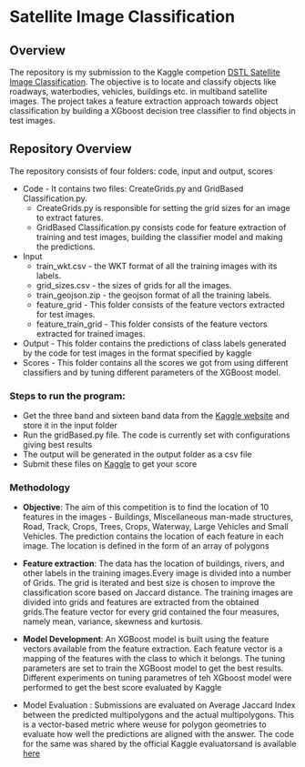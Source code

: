 # Satellite Image Classification
## Overview
The repository is my submission to the Kaggle competion [DSTL Satellite Image Classification](https://www.kaggle.com/c/dstl-satellite-imagery-feature-detection).
The objective is to locate and classify objects like roadways, waterbodies, vehicles, buildings etc. in multiband satellite images. The project takes a feature extraction approach towards object classification by building a XGboost decision tree classifier to find objects in test images.


## Repository Overview
The repository consists of four folders: code, input and output, scores
* Code - It contains two files: CreateGrids.py and GridBased Classification.py.
  * CreateGrids.py is responsible for setting the grid sizes for an image to extract fatures.
  * GridBased Classification.py consists code for feature extraction of training and test images, building the classifier model and making the predictions.
* Input 
  * train_wkt.csv - the WKT format of all the training images with its labels.
  * grid_sizes.csv - the sizes of grids for all the images.
  * train_geojson.zip - the geojson format of all the training labels.
  * feature_grid - This folder consists of the feature vectors extracted for test images.
  * feature_train_grid - This folder consists of the feature vectors extracted for trained images.
* Output - This folder contains the predictions of class labels generated by the code for test images in the format specified by kaggle
* Scores - This folder contains all the scores we got from using different classifiers and by tuning different parameters of the XGBoost model.
 
### Steps to run the program:
* Get the three band and sixteen band data from the [Kaggle website](https://www.kaggle.com/c/dstl-satellite-imagery-feature-detection/data) and store it in the input folder
* Run the gridBased.py file. The code is currently set with configurations giving best results
* The output will be generated in the output folder as a csv file
* Submit these files on [Kaggle](https://www.kaggle.com/c/dstl-satellite-imagery-feature-detection) to get your score

### Methodology
* **Objective**: The aim of this competition is to find the location of 10 features in the images - Buildings, Miscellaneous man-made
structures, Road, Track, Crops, Trees, Crops, Waterway, Large Vehicles and Small Vehicles. The prediction contains
the location of each feature in each image. The location is defined in the form of an array of polygons

* **Feature extraction**: The data has the location of buildings, rivers, and other labels in the training images.Every image is divided into a number of Grids. The grid is iterated and best size is chosen to improve the classification 
score based on Jaccard distance. The training images are divided into grids and features are extracted from the obtained grids.The feature vector for every grid contained the four
measures, namely mean, variance, skewness and kurtosis.

* **Model Development**: An XGBoost model is built using the feature vectors available from the feature extraction. Each feature vector is a mapping of the features with the
class to which it belongs. The tuning parameters are set to train the XGBoost model to get the best results. 
Different experiments on tuning parametres of teh XGboost model were performed to get the best score evaluated by Kaggle

* Model Evaluation : Submissions are evaluated on Average Jaccard Index between the predicted multipolygons and the actual
multipolygons. This is a vector-based metric where weuse for polygon geometries to evaluate how well the predictions are aligned with the answer. The code for
the same was shared by the official Kaggle evaluatorsand is available [here](https://gist.github.com/wendykan/2fcbbf95945faa0f2c89895694069010)
